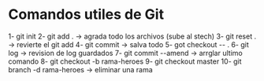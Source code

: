 # Comandos utiles de Git

1- git init
2- git add .    -> agrada todo los archivos (sube al stech)
3- git reset .   -> revierte el git add
4- git commit     -> salva todo
5- got checkout -- .
6- git log     -> revision de log guardados
7- git commit --amend    -> arrglar ultimo comando
8- git checkout -b rama-heroes
9- git checkout master
10- git branch -d rama-heroes    -> eliminar una rama
